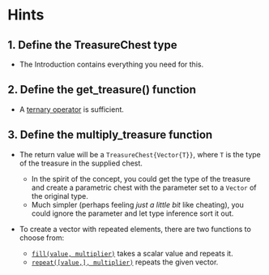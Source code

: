 # Hints

## 1. Define the TreasureChest type

- The Introduction contains everything you need for this.

## 2. Define the get_treasure() function

- A [ternary operator][ternary] is sufficient.

## 3. Define the multiply_treasure function

- The return value will be a `TreasureChest{Vector{T}}`, where `T` is the type of the treasure in the supplied chest.
  - In the spirit of the concept, you could get the type of the treasure and create a parametric chest with the parameter set to a `Vector` of the original type.
  - Much simpler (perhaps feeling _just a little bit_ like cheating), you could ignore the parameter and let type inference sort it out.
- To create a vector with repeated elements, there are two functions to choose from:
  - [`fill(value, multiplier)`][fill] takes a scalar value and repeats it.
  - [`repeat([value,], multiplier)`][repeat] repeats the given vector.
  
  [ternary]: https://docs.julialang.org/en/v1/manual/control-flow/#man-conditional-evaluation
  [fill]: https://docs.julialang.org/en/v1/base/arrays/#Base.fill
  [repeat]: https://docs.julialang.org/en/v1/base/strings/#Base.repeat-Tuple%7BAbstractString,%20Integer%7D
